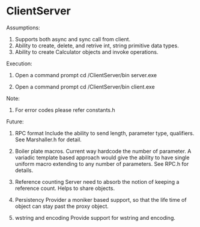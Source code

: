 # ClientServer


Assumptions:
1. Supports both async and sync call from client.
2. Ability to create, delete, and retrive int, string primitive data types.
3. Ability to create Calculator objects and invoke operations.

Execution:
1. Open a command prompt
	cd <checkout dir>/ClientServer/bin
	server.exe <Press ENTER>

2. Open a command prompt
	cd <checkout dir>/ClientServer/bin
	client.exe <Press ENTER>

Note:
1. For error codes please refer constants.h

Future:
1. RPC format
   Include the ability to send length, parameter type, qualifiers.
   See Marshaller.h for detail. 

2. Boiler plate macros.
   Current way hardcode the number of parameter. A variadic template based approach would
   give the ability to have single uniform macro extending to any number of parameters. 
   See RPC.h for details.

3. Reference counting 
    Server need to absorb the notion of keeping a reference count. Helps to share
    objects.  

4. Persistency
     Provider a moniker based support, so that the life time of object can stay past
     the proxy object.

5. wstring and encoding
	Provide support for wstring and encoding.
